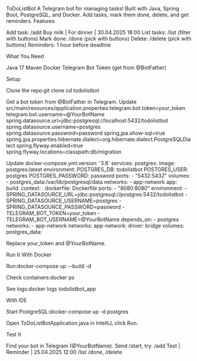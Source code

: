 ToDoListBot
A Telegram bot for managing tasks! Built with Java, Spring Boot, PostgreSQL, and Docker. Add tasks, mark them done, delete, and get reminders.
Features

Add task: /add Buy milk | For dinner | 30.04.2025 18:00
List tasks: /list (filter with buttons)
Mark done: /done (pick with buttons)
Delete: /delete (pick with buttons)
Reminders: 1 hour before deadline

What You Need

Java 17
Maven
Docker
Telegram Bot Token (get from @BotFather)

Setup

Clone the repo:git clone <your-repo>
cd todolistbot


Get a bot token from @BotFather in Telegram.
Update src/main/resources/application.properties:telegram.bot.token=your_token
telegram.bot.username=@YourBotName
spring.datasource.url=jdbc:postgresql://localhost:5432/todolistbot
spring.datasource.username=postgres
spring.datasource.password=password
spring.jpa.show-sql=true
spring.jpa.properties.hibernate.dialect=org.hibernate.dialect.PostgreSQLDialect
spring.flyway.enabled=true
spring.flyway.locations=classpath:db/migration


Update docker-compose.yml:version: '3.8'
services:
  postgres:
    image: postgres:latest
    environment:
      POSTGRES_DB: todolistbot
      POSTGRES_USER: postgres
      POSTGRES_PASSWORD: password
    ports:
      - "5432:5432"
    volumes:
      - postgres_data:/var/lib/postgresql/data
    networks:
      - app-network
  app:
    build:
      context: .
      dockerfile: Dockerfile
    ports:
      - "8080:8080"
    environment:
      - SPRING_DATASOURCE_URL=jdbc:postgresql://postgres:5432/todolistbot
      - SPRING_DATASOURCE_USERNAME=postgres
      - SPRING_DATASOURCE_PASSWORD=password
      - TELEGRAM_BOT_TOKEN=your_token
      - TELEGRAM_BOT_USERNAME=@YourBotName
    depends_on:
      - postgres
    networks:
      - app-network
networks:
  app-network:
    driver: bridge
volumes:
  postgres_data:

Replace your_token and @YourBotName.

Run It
With Docker

Run:docker-compose up --build -d


Check containers:docker ps


See logs:docker logs todolistbot_app



With IDE

Start PostgreSQL:docker-compose up -d postgres


Open ToDoListBotApplication.java in IntelliJ, click Run.

Test It

Find your bot in Telegram (@YourBotName).
Send /start, try:
/add Test | Reminder | 25.04.2025 12:00
/list
/done, /delete


